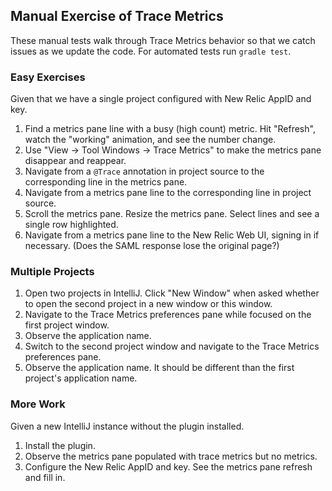 ## Manual Exercise of Trace Metrics

These manual tests walk through Trace Metrics behavior so that we catch issues as we update the code. 
For automated tests run `gradle test`.

### Easy Exercises

Given that we have a single project configured with New Relic AppID and key.

1. Find a metrics pane line with a busy (high count) metric. Hit "Refresh", watch the "working" animation, and see the number change.
2. Use "View -> Tool Windows -> Trace Metrics" to make the metrics pane disappear and reappear. 
3. Navigate from a `@Trace` annotation in project source to the corresponding line in the metrics pane. 
4. Navigate from a metrics pane line to the corresponding line in project source.
5. Scroll the metrics pane. Resize the metrics pane. Select lines and see a single row highlighted.
6. Navigate from a metrics pane line to the New Relic Web UI, signing in if necessary. (Does the SAML response lose the original page?)


### Multiple Projects

1. Open two projects in IntelliJ. Click "New Window" when asked whether to open the second project in a new window or this window.
2. Navigate to the Trace Metrics preferences pane while focused on the first project window.
3. Observe the application name.
4. Switch to the second project window and navigate to the Trace Metrics preferences pane.
5. Observe the application name. It should be different than the first project's application name.


### More Work

Given a new IntelliJ instance without the plugin installed.

1. Install the plugin.
2. Observe the metrics pane populated with trace metrics but no metrics.
3. Configure the New Relic AppID and key. See the metrics pane refresh and fill in.


